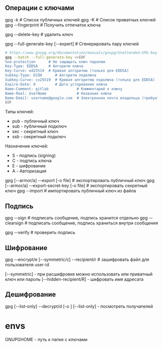 ## Операции с ключами
gpg -k            # Список публичных ключей
gpg -K            # Список приватных ключей
gpg --fingerprint # Получить отпечаток ключа

gpg --delete-key # удалить ключ

gpg --full-generate-key [--expert]  # Сгенерировать пару ключей

```bash
# https://www.gnupg.org/documentation/manuals/gnupg/Unattended-GPG-key-generation.html
gpg --batch --full-generate-key <<EOF
%no-protection      # Не защищать ключ паролем
Key-Type: EDDSA     # Алгоритм ключа
Key-Curve: ed25519  # Кривая алгоритма (только для EDDSA)
Subkey-Type: ECDH      # Алгоритм подключа
Subkey-Curve: cv25519  # Кривая алгоритма подключа (только для EDDSA)
Expire-Date: 0         # Дата устаревания ключа
Name-Comment: gitlab             # Комментарий к ключу
Name-Real: UserName              # Название ключа
Name-Email: username@google.com  # Электронная почта владельца (требуется для СКВ)
EOF
```

Типы ключей:
- pub - публичный ключ
- sub - публичный подключ
- sec - секретный ключ
- ssb - секретный подключ

Назначение ключей:
- S - подпись (signing)
- С - подпись ключа
- E - шифрование
- A - Авторизация

gpg [--armor/a] --export [-o file]            # экспортировать публичный ключ
gpg [--armor/a] --export-secret-key [-o file] # экспортировать секретный ключ
gpg --import                                # импортировать публичный ключ из файла

## Подпись
gpg --sign      # подписать сообщение, подпись хранится отдельно
gpg --clearsign # подписать сообщение, подпись храниться внутри сообщения

gpg --verify    # проверить подпись

## Шифрование

gpg --encrypt/e [--symmetric/c] --recipient/r <user-id> <file> # зашифровать файл для пользователя user-id

[--symmetric] - при расшифровке можно использовать или приватный ключ или пароль
[--hidden-recipient/R] - шифровать имя адресата

## Дешифрование

gpg [--list-only] --decrypt/d [-o <output-file>] <input-file>
[--list-only] - посмотреть получателей

# envs

GNUPGHOME - путь к папке с ключами
